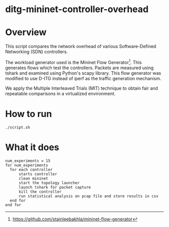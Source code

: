 # ditg-mininet-controller-overhead



# Overview
This script compares the network overhead of various Software-Defined Networking (SDN) controllers. 

The workload generator used is the Mininet Flow Generator[^1]. This generates flows which test the controllers. Packets are measured using tshark and examined using Python's scapy library. This flow generator was modified to use D-ITG instead of iperf as the traffic generation mechanism.

We apply the Multiple Interleaved Trials (MIT) technique to obtain fair and repeatable comparisons in a virtualized environment. 

# How to run

```
./script.sh
```

# What it does

```
num_experiments = 15
for num_experiments
  for each controller
      starts controller
      clean mininet
      start the topology launcher
      launch tshark for packet capture
      kill the controller
      run statistical analysis on pcap file and store results in csv
  end for
end for
```
[^1]: https://github.com/stainleebakhla/mininet-flow-generator

